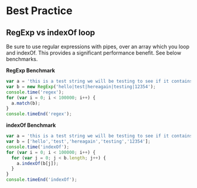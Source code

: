 Best Practice
=============

RegExp vs indexOf loop
----------------------
Be sure to use regular expressions with pipes, over an array which you loop and indexOf. This
provides a significant performance benefit. See below benchmarks.

__RegExp Benchmark__
```javascript
var a = 'this is a test string we will be testing to see if it contains hello or 12345';
var b = new RegExp('hello|test|hereagain|testing|12354');
console.time('regex');
for (var i = 0; i < 100000; i++) {
  a.match(b);
}
console.timeEnd('regex');
```

__indexOf Benchmark__
```javascript
var a = 'this is a test string we will be testing to see if it contains hello or 12345';
var b = ['hello','test','hereagain','testing','12354'];
console.time('indexOf');
for (var i = 0; i < 100000; i++) {
  for (var j = 0; j < b.length; j++) {
    a.indexOf(b[j]);
  }
}
console.timeEnd('indexOf');
```